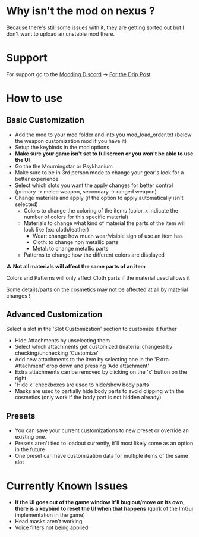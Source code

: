 # Why isn't the mod on nexus ?
Because there's still some issues with it, they are getting sorted out but I don't want to upload an unstable mod there.



# Support
For support go to the [Modding Discord](https://discord.gg/rKYWtaDx4D) -> [For the Drip Post](https://discord.com/channels/1048312349867646996/1048318548180738118/1163114688540848169)



# How to use

## Basic Customization
- Add the mod to your mod folder and into you mod_load_order.txt (below the weapon customization mod if you have it)
- Setup the keybinds in the mod options
- **Make sure your game isn't set to fullscreen or you won't be able to use the UI**
- Go the the Mourningstar or Psykhanium
- Make sure to be in 3rd person mode to change your gear's look for a better experience
- Select which slots you want the apply changes for better control (primary -> melee weapon, secondary -> ranged weapon)
- Change materials and apply (if the option to apply automatically isn't selected)
  - Colors to change the coloring of the items (color_x indicate the number of colors for this specific material)
  - Materials to change what kind of material the parts of the item will look like (ex: cloth/leather)
    - Wear: change how much wear/visible sign of use an item has
    - Cloth: to change non metallic parts
    - Metal: to change metallic parts
  - Patterns to change how the different colors are displayed
    
 
:warning: **Not all materials will affect the same parts of an item**

Colors and Patterns will only affect Cloth parts if the material used allows it

Some details/parts on the cosmetics may not be affected at all by material changes !
  

## Advanced Customization

Select a slot in the 'Slot Customization' section to customize it further
- Hide Attachments by unselecting them
- Select which attachments get customized (material changes) by checking/unchecking 'Customize'
- Add new attachments to the item by selecting one in the 'Extra Attachment' drop down and pressing 'Add attachment'
- Extra attachments can be removed by clicking on the 'x' button on the right
- 'Hide x' checkboxes are used to hide/show body parts
- Masks are used to partially hide body parts to avoid clipping with the cosmetics (only work if the body part is not hidden already)


## Presets
- You can save your current customizations to new preset or override an existing one.
- Presets aren't tied to loadout currently, it'll most likely come as an option in the future
- One preset can have customization data for multiple items of the same slot



# Currently Known Issues
- **If the UI goes out of the game window it'll bug out/move on its own, there is a keybind to reset the UI when that happens** (quirk of the ImGui implementation in the game)
- Head masks aren't working
- Voice filters not being applied
  
